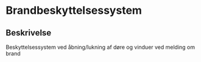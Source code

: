 # Brandbeskyttelsessystem

## Beskrivelse

Beskyttelsessystem ved åbning/lukning af døre og vinduer ved melding om brand
